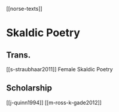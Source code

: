 [[norse-texts]]
# Skaldic Poetry
## Trans.
[[s-straubhaar2011]] Female Skaldic Poetry

## Scholarship
[[j-quinn1994]]
[[m-ross-k-gade2012]]
